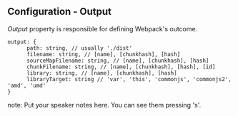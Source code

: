 ##  Configuration - Output

*Output* property is responsible for defining Webpack's outcome.

```
output: {
      path: string, // usually './dist'
      filename: string, // [name], [chunkhash], [hash]
      sourceMapFilename: string, // [name], [chunkhash], [hash]
      chunkFilename: string, // [name], [chunkhash], [hash], [id]
      library: string, // [name], [chunkhash], [hash]
      libraryTarget: string // 'var', 'this', 'commonjs', 'commonjs2', 'amd', 'umd'
}
```

note:
    Put your speaker notes here.
    You can see them pressing 's'.
